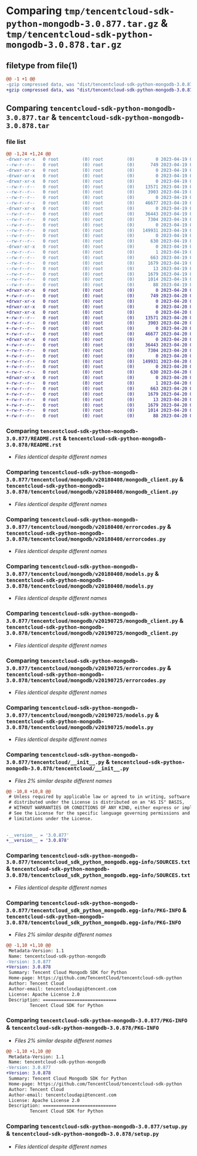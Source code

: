 # Comparing `tmp/tencentcloud-sdk-python-mongodb-3.0.877.tar.gz` & `tmp/tencentcloud-sdk-python-mongodb-3.0.878.tar.gz`

## filetype from file(1)

```diff
@@ -1 +1 @@
-gzip compressed data, was "dist/tencentcloud-sdk-python-mongodb-3.0.877.tar", last modified: Wed Apr 19 09:22:01 2023, max compression
+gzip compressed data, was "dist/tencentcloud-sdk-python-mongodb-3.0.878.tar", last modified: Thu Apr 20 00:37:34 2023, max compression
```

## Comparing `tencentcloud-sdk-python-mongodb-3.0.877.tar` & `tencentcloud-sdk-python-mongodb-3.0.878.tar`

### file list

```diff
@@ -1,24 +1,24 @@
-drwxr-xr-x   0 root         (0) root         (0)        0 2023-04-19 09:22:01.000000 tencentcloud-sdk-python-mongodb-3.0.877/
--rw-r--r--   0 root         (0) root         (0)      749 2023-04-19 09:22:01.000000 tencentcloud-sdk-python-mongodb-3.0.877/README.rst
-drwxr-xr-x   0 root         (0) root         (0)        0 2023-04-19 09:22:01.000000 tencentcloud-sdk-python-mongodb-3.0.877/tencentcloud/
-drwxr-xr-x   0 root         (0) root         (0)        0 2023-04-19 09:22:01.000000 tencentcloud-sdk-python-mongodb-3.0.877/tencentcloud/mongodb/
-drwxr-xr-x   0 root         (0) root         (0)        0 2023-04-19 09:22:01.000000 tencentcloud-sdk-python-mongodb-3.0.877/tencentcloud/mongodb/v20180408/
--rw-r--r--   0 root         (0) root         (0)    13571 2023-04-19 09:22:01.000000 tencentcloud-sdk-python-mongodb-3.0.877/tencentcloud/mongodb/v20180408/mongodb_client.py
--rw-r--r--   0 root         (0) root         (0)     3903 2023-04-19 09:22:01.000000 tencentcloud-sdk-python-mongodb-3.0.877/tencentcloud/mongodb/v20180408/errorcodes.py
--rw-r--r--   0 root         (0) root         (0)        0 2023-04-19 09:22:01.000000 tencentcloud-sdk-python-mongodb-3.0.877/tencentcloud/mongodb/v20180408/__init__.py
--rw-r--r--   0 root         (0) root         (0)    46677 2023-04-19 09:22:01.000000 tencentcloud-sdk-python-mongodb-3.0.877/tencentcloud/mongodb/v20180408/models.py
-drwxr-xr-x   0 root         (0) root         (0)        0 2023-04-19 09:22:01.000000 tencentcloud-sdk-python-mongodb-3.0.877/tencentcloud/mongodb/v20190725/
--rw-r--r--   0 root         (0) root         (0)    36443 2023-04-19 09:22:01.000000 tencentcloud-sdk-python-mongodb-3.0.877/tencentcloud/mongodb/v20190725/mongodb_client.py
--rw-r--r--   0 root         (0) root         (0)     7304 2023-04-19 09:22:01.000000 tencentcloud-sdk-python-mongodb-3.0.877/tencentcloud/mongodb/v20190725/errorcodes.py
--rw-r--r--   0 root         (0) root         (0)        0 2023-04-19 09:22:01.000000 tencentcloud-sdk-python-mongodb-3.0.877/tencentcloud/mongodb/v20190725/__init__.py
--rw-r--r--   0 root         (0) root         (0)   149931 2023-04-19 09:22:01.000000 tencentcloud-sdk-python-mongodb-3.0.877/tencentcloud/mongodb/v20190725/models.py
--rw-r--r--   0 root         (0) root         (0)        0 2023-04-19 09:22:01.000000 tencentcloud-sdk-python-mongodb-3.0.877/tencentcloud/mongodb/__init__.py
--rw-r--r--   0 root         (0) root         (0)      630 2023-04-19 09:22:01.000000 tencentcloud-sdk-python-mongodb-3.0.877/tencentcloud/__init__.py
-drwxr-xr-x   0 root         (0) root         (0)        0 2023-04-19 09:22:01.000000 tencentcloud-sdk-python-mongodb-3.0.877/tencentcloud_sdk_python_mongodb.egg-info/
--rw-r--r--   0 root         (0) root         (0)        1 2023-04-19 09:22:01.000000 tencentcloud-sdk-python-mongodb-3.0.877/tencentcloud_sdk_python_mongodb.egg-info/dependency_links.txt
--rw-r--r--   0 root         (0) root         (0)      663 2023-04-19 09:22:01.000000 tencentcloud-sdk-python-mongodb-3.0.877/tencentcloud_sdk_python_mongodb.egg-info/SOURCES.txt
--rw-r--r--   0 root         (0) root         (0)     1679 2023-04-19 09:22:01.000000 tencentcloud-sdk-python-mongodb-3.0.877/tencentcloud_sdk_python_mongodb.egg-info/PKG-INFO
--rw-r--r--   0 root         (0) root         (0)       13 2023-04-19 09:22:01.000000 tencentcloud-sdk-python-mongodb-3.0.877/tencentcloud_sdk_python_mongodb.egg-info/top_level.txt
--rw-r--r--   0 root         (0) root         (0)     1679 2023-04-19 09:22:01.000000 tencentcloud-sdk-python-mongodb-3.0.877/PKG-INFO
--rw-r--r--   0 root         (0) root         (0)     1014 2023-04-19 09:22:01.000000 tencentcloud-sdk-python-mongodb-3.0.877/setup.py
--rw-r--r--   0 root         (0) root         (0)       88 2023-04-19 09:22:01.000000 tencentcloud-sdk-python-mongodb-3.0.877/setup.cfg
+drwxr-xr-x   0 root         (0) root         (0)        0 2023-04-20 00:37:34.000000 tencentcloud-sdk-python-mongodb-3.0.878/
+-rw-r--r--   0 root         (0) root         (0)      749 2023-04-20 00:37:34.000000 tencentcloud-sdk-python-mongodb-3.0.878/README.rst
+drwxr-xr-x   0 root         (0) root         (0)        0 2023-04-20 00:37:34.000000 tencentcloud-sdk-python-mongodb-3.0.878/tencentcloud/
+drwxr-xr-x   0 root         (0) root         (0)        0 2023-04-20 00:37:34.000000 tencentcloud-sdk-python-mongodb-3.0.878/tencentcloud/mongodb/
+drwxr-xr-x   0 root         (0) root         (0)        0 2023-04-20 00:37:34.000000 tencentcloud-sdk-python-mongodb-3.0.878/tencentcloud/mongodb/v20180408/
+-rw-r--r--   0 root         (0) root         (0)    13571 2023-04-20 00:37:34.000000 tencentcloud-sdk-python-mongodb-3.0.878/tencentcloud/mongodb/v20180408/mongodb_client.py
+-rw-r--r--   0 root         (0) root         (0)     3903 2023-04-20 00:37:34.000000 tencentcloud-sdk-python-mongodb-3.0.878/tencentcloud/mongodb/v20180408/errorcodes.py
+-rw-r--r--   0 root         (0) root         (0)        0 2023-04-20 00:37:34.000000 tencentcloud-sdk-python-mongodb-3.0.878/tencentcloud/mongodb/v20180408/__init__.py
+-rw-r--r--   0 root         (0) root         (0)    46677 2023-04-20 00:37:34.000000 tencentcloud-sdk-python-mongodb-3.0.878/tencentcloud/mongodb/v20180408/models.py
+drwxr-xr-x   0 root         (0) root         (0)        0 2023-04-20 00:37:34.000000 tencentcloud-sdk-python-mongodb-3.0.878/tencentcloud/mongodb/v20190725/
+-rw-r--r--   0 root         (0) root         (0)    36443 2023-04-20 00:37:34.000000 tencentcloud-sdk-python-mongodb-3.0.878/tencentcloud/mongodb/v20190725/mongodb_client.py
+-rw-r--r--   0 root         (0) root         (0)     7304 2023-04-20 00:37:34.000000 tencentcloud-sdk-python-mongodb-3.0.878/tencentcloud/mongodb/v20190725/errorcodes.py
+-rw-r--r--   0 root         (0) root         (0)        0 2023-04-20 00:37:34.000000 tencentcloud-sdk-python-mongodb-3.0.878/tencentcloud/mongodb/v20190725/__init__.py
+-rw-r--r--   0 root         (0) root         (0)   149931 2023-04-20 00:37:34.000000 tencentcloud-sdk-python-mongodb-3.0.878/tencentcloud/mongodb/v20190725/models.py
+-rw-r--r--   0 root         (0) root         (0)        0 2023-04-20 00:37:34.000000 tencentcloud-sdk-python-mongodb-3.0.878/tencentcloud/mongodb/__init__.py
+-rw-r--r--   0 root         (0) root         (0)      630 2023-04-20 00:37:34.000000 tencentcloud-sdk-python-mongodb-3.0.878/tencentcloud/__init__.py
+drwxr-xr-x   0 root         (0) root         (0)        0 2023-04-20 00:37:34.000000 tencentcloud-sdk-python-mongodb-3.0.878/tencentcloud_sdk_python_mongodb.egg-info/
+-rw-r--r--   0 root         (0) root         (0)        1 2023-04-20 00:37:34.000000 tencentcloud-sdk-python-mongodb-3.0.878/tencentcloud_sdk_python_mongodb.egg-info/dependency_links.txt
+-rw-r--r--   0 root         (0) root         (0)      663 2023-04-20 00:37:34.000000 tencentcloud-sdk-python-mongodb-3.0.878/tencentcloud_sdk_python_mongodb.egg-info/SOURCES.txt
+-rw-r--r--   0 root         (0) root         (0)     1679 2023-04-20 00:37:34.000000 tencentcloud-sdk-python-mongodb-3.0.878/tencentcloud_sdk_python_mongodb.egg-info/PKG-INFO
+-rw-r--r--   0 root         (0) root         (0)       13 2023-04-20 00:37:34.000000 tencentcloud-sdk-python-mongodb-3.0.878/tencentcloud_sdk_python_mongodb.egg-info/top_level.txt
+-rw-r--r--   0 root         (0) root         (0)     1679 2023-04-20 00:37:34.000000 tencentcloud-sdk-python-mongodb-3.0.878/PKG-INFO
+-rw-r--r--   0 root         (0) root         (0)     1014 2023-04-20 00:37:34.000000 tencentcloud-sdk-python-mongodb-3.0.878/setup.py
+-rw-r--r--   0 root         (0) root         (0)       88 2023-04-20 00:37:34.000000 tencentcloud-sdk-python-mongodb-3.0.878/setup.cfg
```

### Comparing `tencentcloud-sdk-python-mongodb-3.0.877/README.rst` & `tencentcloud-sdk-python-mongodb-3.0.878/README.rst`

 * *Files identical despite different names*

### Comparing `tencentcloud-sdk-python-mongodb-3.0.877/tencentcloud/mongodb/v20180408/mongodb_client.py` & `tencentcloud-sdk-python-mongodb-3.0.878/tencentcloud/mongodb/v20180408/mongodb_client.py`

 * *Files identical despite different names*

### Comparing `tencentcloud-sdk-python-mongodb-3.0.877/tencentcloud/mongodb/v20180408/errorcodes.py` & `tencentcloud-sdk-python-mongodb-3.0.878/tencentcloud/mongodb/v20180408/errorcodes.py`

 * *Files identical despite different names*

### Comparing `tencentcloud-sdk-python-mongodb-3.0.877/tencentcloud/mongodb/v20180408/models.py` & `tencentcloud-sdk-python-mongodb-3.0.878/tencentcloud/mongodb/v20180408/models.py`

 * *Files identical despite different names*

### Comparing `tencentcloud-sdk-python-mongodb-3.0.877/tencentcloud/mongodb/v20190725/mongodb_client.py` & `tencentcloud-sdk-python-mongodb-3.0.878/tencentcloud/mongodb/v20190725/mongodb_client.py`

 * *Files identical despite different names*

### Comparing `tencentcloud-sdk-python-mongodb-3.0.877/tencentcloud/mongodb/v20190725/errorcodes.py` & `tencentcloud-sdk-python-mongodb-3.0.878/tencentcloud/mongodb/v20190725/errorcodes.py`

 * *Files identical despite different names*

### Comparing `tencentcloud-sdk-python-mongodb-3.0.877/tencentcloud/mongodb/v20190725/models.py` & `tencentcloud-sdk-python-mongodb-3.0.878/tencentcloud/mongodb/v20190725/models.py`

 * *Files identical despite different names*

### Comparing `tencentcloud-sdk-python-mongodb-3.0.877/tencentcloud/__init__.py` & `tencentcloud-sdk-python-mongodb-3.0.878/tencentcloud/__init__.py`

 * *Files 2% similar despite different names*

```diff
@@ -10,8 +10,8 @@
 # Unless required by applicable law or agreed to in writing, software
 # distributed under the License is distributed on an "AS IS" BASIS,
 # WITHOUT WARRANTIES OR CONDITIONS OF ANY KIND, either express or implied.
 # See the License for the specific language governing permissions and
 # limitations under the License.
 
 
-__version__ = '3.0.877'
+__version__ = '3.0.878'
```

### Comparing `tencentcloud-sdk-python-mongodb-3.0.877/tencentcloud_sdk_python_mongodb.egg-info/SOURCES.txt` & `tencentcloud-sdk-python-mongodb-3.0.878/tencentcloud_sdk_python_mongodb.egg-info/SOURCES.txt`

 * *Files identical despite different names*

### Comparing `tencentcloud-sdk-python-mongodb-3.0.877/tencentcloud_sdk_python_mongodb.egg-info/PKG-INFO` & `tencentcloud-sdk-python-mongodb-3.0.878/tencentcloud_sdk_python_mongodb.egg-info/PKG-INFO`

 * *Files 2% similar despite different names*

```diff
@@ -1,10 +1,10 @@
 Metadata-Version: 1.1
 Name: tencentcloud-sdk-python-mongodb
-Version: 3.0.877
+Version: 3.0.878
 Summary: Tencent Cloud Mongodb SDK for Python
 Home-page: https://github.com/TencentCloud/tencentcloud-sdk-python
 Author: Tencent Cloud
 Author-email: tencentcloudapi@tencent.com
 License: Apache License 2.0
 Description: ============================
         Tencent Cloud SDK for Python
```

### Comparing `tencentcloud-sdk-python-mongodb-3.0.877/PKG-INFO` & `tencentcloud-sdk-python-mongodb-3.0.878/PKG-INFO`

 * *Files 2% similar despite different names*

```diff
@@ -1,10 +1,10 @@
 Metadata-Version: 1.1
 Name: tencentcloud-sdk-python-mongodb
-Version: 3.0.877
+Version: 3.0.878
 Summary: Tencent Cloud Mongodb SDK for Python
 Home-page: https://github.com/TencentCloud/tencentcloud-sdk-python
 Author: Tencent Cloud
 Author-email: tencentcloudapi@tencent.com
 License: Apache License 2.0
 Description: ============================
         Tencent Cloud SDK for Python
```

### Comparing `tencentcloud-sdk-python-mongodb-3.0.877/setup.py` & `tencentcloud-sdk-python-mongodb-3.0.878/setup.py`

 * *Files identical despite different names*


